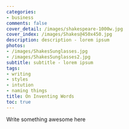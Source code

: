 ```yaml
---
categories:
- business
comments: false
cover_detail: /images/shakespeare-1000w.jpg
cover_index: /images/Shakes@450x450.jpg
description: description - lorem ipsum
photos:
- /images/ShakesSunglasses.jpg
- /images/ShakesSunglasses2.jpg
subtitle: subtitle - lorem ipsum
tags:
- writing
- styles
- intution
- naming things
title: On Inventing Words
toc: true
---
```


Write something awesome here